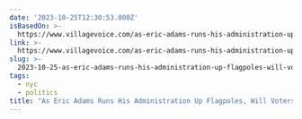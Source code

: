 ```yaml
---
date: '2023-10-25T12:30:53.000Z'
isBasedOn: >-
  https://www.villagevoice.com/as-eric-adams-runs-his-administration-up-flagpoles-will-voters-salute/
link: >-
  https://www.villagevoice.com/as-eric-adams-runs-his-administration-up-flagpoles-will-voters-salute/
slug: >-
  2023-10-25-as-eric-adams-runs-his-administration-up-flagpoles-will-voters-salute
tags:
  - nyc
  - politics
title: "As Eric Adams Runs His Administration Up Flagpoles, Will Voters Salute?\_ - "
---
```


